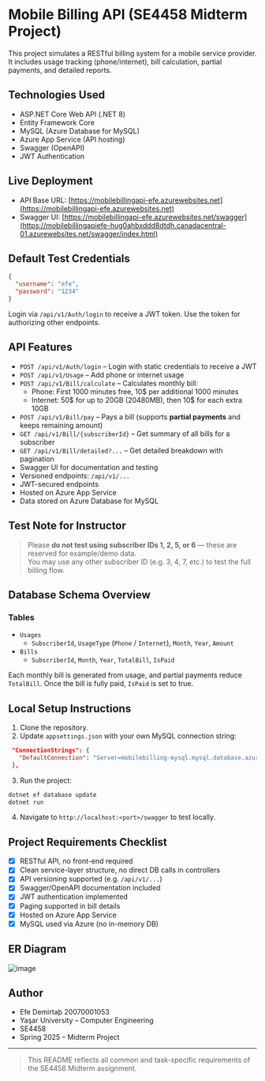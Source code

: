 # Mobile Billing API (SE4458 Midterm Project)

This project simulates a RESTful billing system for a mobile service provider.  
It includes usage tracking (phone/internet), bill calculation, partial payments, and detailed reports.

## Technologies Used

- ASP.NET Core Web API (.NET 8)
- Entity Framework Core
- MySQL (Azure Database for MySQL)
- Azure App Service (API hosting)
- Swagger (OpenAPI)
- JWT Authentication

## Live Deployment

- API Base URL: [https://mobilebillingapi-efe.azurewebsites.net](https://mobilebillingapi-efe.azurewebsites.net)
- Swagger UI: [https://mobilebillingapi-efe.azurewebsites.net/swagger](https://mobilebillingapiefe-hug0ahbxddd8dtdh.canadacentral-01.azurewebsites.net/swagger/index.html)

## Default Test Credentials

```json
{
  "username": "efe",
  "password": "1234"
}
```

Login via `/api/v1/Auth/login` to receive a JWT token. Use the token for authorizing other endpoints.

## API Features

- `POST /api/v1/Auth/login` – Login with static credentials to receive a JWT
- `POST /api/v1/Usage` – Add phone or internet usage
- `POST /api/v1/Bill/calculate` – Calculates monthly bill:
  - Phone: First 1000 minutes free, 10$ per additional 1000 minutes
  - Internet: 50$ for up to 20GB (20480MB), then 10$ for each extra 10GB
- `POST /api/v1/Bill/pay` – Pays a bill (supports **partial payments** and keeps remaining amount)
- `GET /api/v1/Bill/{subscriberId}` – Get summary of all bills for a subscriber
- `GET /api/v1/Bill/detailed?...` – Get detailed breakdown with pagination
- Swagger UI for documentation and testing
- Versioned endpoints: `/api/v1/...`
- JWT-secured endpoints
- Hosted on Azure App Service
- Data stored on Azure Database for MySQL

## Test Note for Instructor

> Please **do not test using subscriber IDs 1, 2, 5, or 6** — these are reserved for example/demo data.  
> You may use any other subscriber ID (e.g. 3, 4, 7, etc.) to test the full billing flow.

## Database Schema Overview

### Tables

- `Usages`  
  - `SubscriberId`, `UsageType` (`Phone` / `Internet`), `Month`, `Year`, `Amount`
- `Bills`  
  - `SubscriberId`, `Month`, `Year`, `TotalBill`, `IsPaid`

Each monthly bill is generated from usage, and partial payments reduce `TotalBill`. Once the bill is fully paid, `IsPaid` is set to true.

## Local Setup Instructions

1. Clone the repository.
2. Update `appsettings.json` with your own MySQL connection string:

```json
 "ConnectionStrings": {
   "DefaultConnection": "Server=mobilebilling-mysql.mysql.database.azure.com; Port=3306; Database=mobilebillingdb; Uid=efeadmin; Pwd=Root1234; SslMode=Preferred;"
 },
```


3. Run the project:

```bash
dotnet ef database update
dotnet run
```

4. Navigate to `http://localhost:<port>/swagger` to test locally.

## Project Requirements Checklist

- [x] RESTful API, no front-end required
- [x] Clean service-layer structure, no direct DB calls in controllers
- [x] API versioning supported (e.g. `/api/v1/...`)
- [x] Swagger/OpenAPI documentation included
- [x] JWT authentication implemented
- [x] Paging supported in bill details
- [x] Hosted on Azure App Service
- [x] MySQL used via Azure (no in-memory DB)

## ER Diagram
![image](https://github.com/user-attachments/assets/8cb0ce28-ea93-40c4-af88-cf46654f9b77)



## Author

- Efe Demirtaþ  20070001053
- Yaşar University – Computer Engineering  
- SE4458  
- Spring 2025 – Midterm Project

---

> This README reflects all common and task-specific requirements of the SE4458 Midterm assignment.

